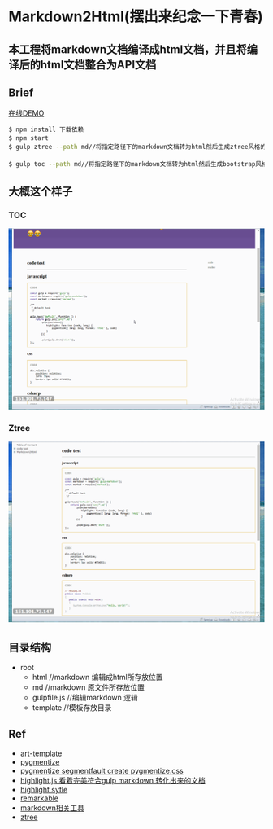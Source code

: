 # Markdown2Html(摆出来纪念一下青春)
本工程将markdown文档编译成html文档，并且将编译后的html文档整合为API文档
----------
## Brief
[在线DEMO](https://advence-liz.github.io/markdown2html/index.html)

```bash
$ npm install 下载依赖
$ npm start 
$ gulp ztree --path md//将指定路径下的markdown文档转为html然后生成ztree风格的API文档

$ gulp toc --path md//将指定路径下的markdown文档转为html然后生成bootstrap风格的API文档
```
## 大概这个样子
### TOC
![](./md/toc.gif)
### Ztree
![](./md/ztree.gif)
## 目录结构
- root
  + html //markdown 编辑成html所存放位置
  + md //markdown 原文件所存放位置
  + gulpfile.js //编辑markdown 逻辑
  + template //模板存放目录
## Ref
- [art-template](https://github.com/aui/art-template)
- [pygmentize](https://github.com/rvagg/node-pygmentize-bundled)
- [pygmentize segmentfault create pygmentize.css](https://segmentfault.com/a/1190000000661337)
- [highlight.js  看着完美符合gulp markdown 转化出来的文档](https://github.com/isagalaev/highlight.js)
- [highlight sytle](https://highlightjs.org/static/demo/)
- [remarkable](https://github.com/jonschlinkert/remarkable)
- [markdown相关工具](http://www.jianshu.com/p/34c92cbd0aaf)
- [ztree](http://ruby-china.org/topics/17028)
